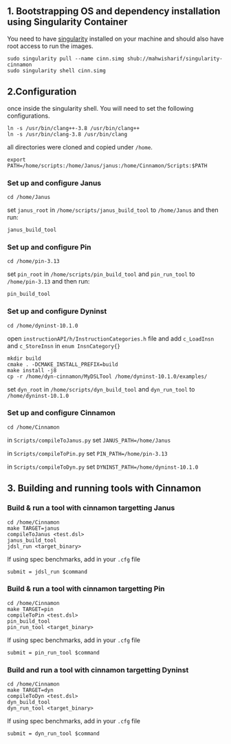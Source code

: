 ## 1. Bootstrapping OS and dependency installation using Singularity Container 

You need to have [singularity](https://sylabs.io/guides/3.0/user-guide/quick_start.html) installed on your machine and should also have root access to run the images. 

```
sudo singularity pull --name cinn.simg shub://mahwisharif/singularity-cinnamon
sudo singularity shell cinn.simg
```

## 2.Configuration 

once inside the singularity shell. You will need to set the following configurations. 

```
ln -s /usr/bin/clang++-3.8 /usr/bin/clang++
ln -s /usr/bin/clang-3.8 /usr/bin/clang
```

all directories were cloned and copied under `/home`. 

`export PATH=/home/scripts:/home/Janus/janus:/home/Cinnamon/Scripts:$PATH`

### Set up and configure Janus

`cd /home/Janus`

set `janus_root` in `/home/scripts/janus_build_tool` to `/home/Janus` and then run:

`janus_build_tool`

### Set up and configure Pin

`cd /home/pin-3.13`

set `pin_root` in `/home/scripts/pin_build_tool` and `pin_run_tool` to `/home/pin-3.13` and then run: 

`pin_build_tool`

### Set up and configure Dyninst
`cd /home/dyninst-10.1.0`

open `instructionAPI/h/InstructionCategories.h` file and add `c_LoadInsn` and `c_StoreInsn` in `enum InsnCategory{}`

```
mkdir build
cmake . -DCMAKE_INSTALL_PREFIX=build
make install -j8
cp -r /home/dyn-cinnamon/MyDSLTool /home/dyninst-10.1.0/examples/
```

set `dyn_root` in `/home/scripts/dyn_build_tool` and `dyn_run_tool` to `/home/dyninst-10.1.0`


### Set up and configure Cinnamon

`cd /home/Cinnamon`

in `Scripts/compileToJanus.py` set `JANUS_PATH=/home/Janus`

in `Scripts/compileToPin.py` set `PIN_PATH=/home/pin-3.13`

in `Scripts/compileToDyn.py` set `DYNINST_PATH=/home/dyninst-10.1.0`


## 3. Building and running tools with Cinnamon 

### Build & run a tool with cinnamon targetting Janus
```
cd /home/Cinnamon
make TARGET=janus
compileToJanus <test.dsl>
janus_build_tool
jdsl_run <target_binary>
```

If using spec benchmarks, add in your `.cfg` file

`submit = jdsl_run $command`

### Build & run a tool with cinnamon targetting Pin
```
cd /home/Cinnamon
make TARGET=pin
compileToPin <test.dsl>
pin_build_tool
pin_run_tool <target_binary>
```

If using spec benchmarks, add in your `.cfg` file

`submit = pin_run_tool $command`

### Build and run a tool with cinnamon targetting Dyninst
```
cd /home/Cinnamon
make TARGET=dyn
compileToDyn <test.dsl>
dyn_build_tool
dyn_run_tool <target_binary>
```

If using spec benchmarks, add in your `.cfg` file

`submit = dyn_run_tool $command`
